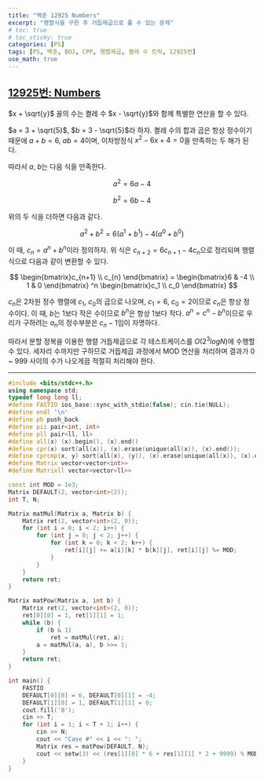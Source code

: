 ```yaml
---
title: "백준 12925 Numbers"
excerpt: "행렬식을 구한 후 거듭제곱으로 풀 수 있는 문제"
# toc: true
# toc_sticky: true
categories: [PS]
tags: [PS, 백준, BOJ, CPP, 행렬제곱, 켤레 수 트릭, 12925번]
use_math: true
---
```


## [12925번: Numbers](https://www.acmicpc.net/problem/12925)
  
$x + \sqrt{y}$ 꼴의 수는 켤레 수 $x - \sqrt{y}$와 함께 특별한 연산을 할 수 있다.  

$a = 3 + \sqrt{5}$, $b = 3 - \sqrt{5}$라 하자. 켤레 수의 합과 곱은 항상 정수이기 때문에 $a + b = 6$, $ab = 4$이며, 이차방정식 $x^2 - 6x + 4 = 0$을 만족하는 두 해가 된다.  

따라서 $a$, $b$는 다음 식을 만족한다.  

$$ a^2 = 6a - 4 $$  

$$ b^2 = 6b - 4 $$  

위의 두 식을 더하면 다음과 같다.  

$$ a^2 + b^2 = 6(a^1 + b^1) - 4(a^0 + b^0) $$  

이 때, $c_n = a^n + b^n$이라 정의하자. 위 식은 $c_{n+2} = 6c_{n+1} - 4c_n$으로 정리되며 행렬 식으로 다음과 같이 변환할 수 있다.

$$ \begin{bmatrix}c_{n+1} \\ c_{n} \end{bmatrix} = \begin{bmatrix}6 & -4 \\ 1 & 0 \end{bmatrix} ^n
\begin{bmatrix}c_1 \\ c_0 \end{bmatrix} $$  

$c_n$은 2차원 정수 행렬에 $c_1$, $c_0$의 곱으로 나오며, $c_1 = 6$, $c_0 = 2$이므로 $c_n$은 항상 정수이다. 이 때, $b$는 1보다 작은 수이므로 $b^n$은 항상 1보다 작다. $a^n = c^n - b^n$이므로 우리가 구하려는 $a_n$의 정수부분은 $c_n - 1$임이 자명하다.   

따라서 분할 정복을 이용한 행렬 거듭제곱으로 각 테스트케이스를 $O(2^3logN)$에 수행할 수 있다. 세자리 수까지만 구하므로 거듭제곱 과정에서 MOD 연산을 처리하며 결과가 0 ~ 999 사이의 수가 나오게끔 적절히 처리해야 한다.

---

```cpp
#include <bits/stdc++.h>
using namespace std;
typedef long long ll;
#define FASTIO ios_base::sync_with_stdio(false); cin.tie(NULL);
#define endl '\n'
#define pb push_back
#define pii pair<int, int>
#define pll pair<ll, ll>
#define all(x) (x).begin(), (x).end()
#define cpr(x) sort(all(x)), (x).erase(unique(all(x)), (x).end());
#define cprcmp(x, y) sort(all(x), (y)), (x).erase(unique(all(x)), (x).end());
#define Matrix vector<vector<int>>
#define Matrixll vector<vector<ll>>

const int MOD = 1e3;
Matrix DEFAULT(2, vector<int>(2));
int T, N;

Matrix matMul(Matrix a, Matrix b) {
    Matrix ret(2, vector<int>(2, 0));
    for (int i = 0; i < 2; i++) {
        for (int j = 0; j < 2; j++) {
            for (int k = 0; k < 2; k++) {
                ret[i][j] += a[i][k] * b[k][j], ret[i][j] %= MOD;
            }
        }
    }
    return ret;
}

Matrix matPow(Matrix a, int b) {
    Matrix ret(2, vector<int>(2, 0));
    ret[0][0] = 1, ret[1][1] = 1;
    while (b) {
        if (b & 1)
            ret = matMul(ret, a);
        a = matMul(a, a), b >>= 1;
    }
    return ret;
}

int main() {
    FASTIO
    DEFAULT[0][0] = 6, DEFAULT[0][1] = -4;
    DEFAULT[1][0] = 1, DEFAULT[1][1] = 0;
    cout.fill('0');
    cin >> T;
    for (int i = 1; i < T + 1; i++) {
        cin >> N;
        cout << "Case #" << i << ": ";
        Matrix res = matPow(DEFAULT, N);
        cout << setw(3) << (res[1][0] * 6 + res[1][1] * 2 + 9999) % MOD << endl;
    }
}
```
  
<br>
<br>